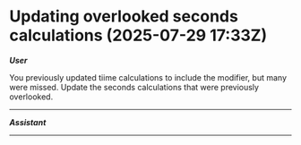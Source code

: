<!-- Generated by SpecStory -->

# Updating overlooked seconds calculations (2025-07-29 17:33Z)

_**User**_

You previously updated tiime calculations to include the modifier, but many were missed. Update the seconds calculations that were previously overlooked.

---

_**Assistant**_



---

